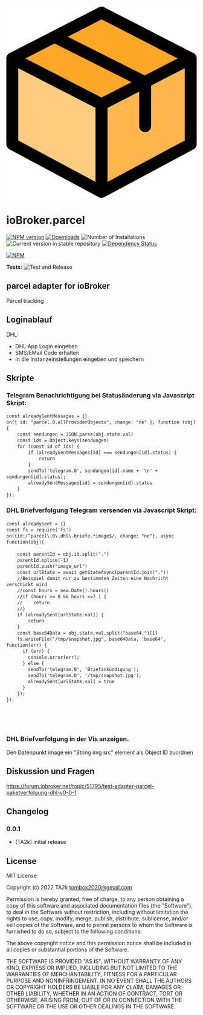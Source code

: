 ![Logo](admin/parcel.png)

# ioBroker.parcel

[![NPM version](https://img.shields.io/npm/v/iobroker.parcel.svg)](https://www.npmjs.com/package/iobroker.parcel)
[![Downloads](https://img.shields.io/npm/dm/iobroker.parcel.svg)](https://www.npmjs.com/package/iobroker.parcel)
![Number of Installations](https://iobroker.live/badges/parcel-installed.svg)
![Current version in stable repository](https://iobroker.live/badges/parcel-stable.svg)
[![Dependency Status](https://img.shields.io/david/TA2k/iobroker.parcel.svg)](https://david-dm.org/TA2k/iobroker.parcel)

[![NPM](https://nodei.co/npm/iobroker.parcel.png?downloads=true)](https://nodei.co/npm/iobroker.parcel/)

**Tests:** ![Test and Release](https://github.com/TA2k/ioBroker.parcel/workflows/Test%20and%20Release/badge.svg)

## parcel adapter for ioBroker

Parcel tracking

## Loginablauf

DHL:

* DHL App Login eingeben
* SMS/EMail Code erhalten
* In die Instanzeinstellungen eingeben und speichern


## Skripte

### Telegram Benachrichtigung bei Statusänderung  via Javascript Skript:

```
const alreadySentMessages = {}
on({ id: "parcel.0.allProviderObjects", change: "ne" }, function (obj) {
    const sendungen = JSON.parse(obj.state.val)
    const ids = Object.keys(sendungen)
    for (const id of ids) {
        if (alreadySentMessages[id] === sendungen[id].status) {
            return
        }
        sendTo('telegram.0', sendungen[id].name + '\n' + sendungen[id].status);
        alreadySentMessages[id] = sendungen[id].status
    }
});
```

### DHL Briefverfolgung Telegram versenden via Javascript Skript:

```
const alreadySent = {}
const fs = require('fs')
on({id:/^parcel\.0\.dhl\.briefe.*image$/, change: "ne"}, async function(obj){
 
    const parentId = obj.id.split(".")
    parentId.splice(-1)
    parentId.push("image_url")
    const urlState = await getStateAsync(parentId.join("."))
    //Beispiel damit nur zu bestimmten Zeiten eine Nachricht verschickt wird
    //const hours = new.Date().hours()
    //if (hours >= 0 && hours <=7 ) {
    //    return
    //}
    if (alreadySent[urlState.val]) {
        return
    }
    const base64Data = obj.state.val.split("base64,")[1]
    fs.writeFile("/tmp/snapshot.jpg", base64Data, 'base64', function(err) {
      if (err) {
        console.error(err);
      } else {
        sendTo('telegram.0', 'Briefankündigung');
        sendTo('telegram.0', '/tmp/snapshot.jpg');
        alreadySent[urlState.val] = true
      }
    });
});
 
 

 

```

### DHL Briefverfolgung in der Vis anzeigen.

Den Datenpunkt image ein "String img src" element als Object ID zuordnen

## Diskussion und Fragen

<https://forum.iobroker.net/topic/51795/test-adapter-parcel-paketverfolgung-dhl-v0-0-1>

## Changelog

### 0.0.1

* (TA2k) initial release

## License

MIT License

Copyright (c) 2022 TA2k <tombox2020@gmail.com>

Permission is hereby granted, free of charge, to any person obtaining a copy
of this software and associated documentation files (the "Software"), to deal
in the Software without restriction, including without limitation the rights
to use, copy, modify, merge, publish, distribute, sublicense, and/or sell
copies of the Software, and to permit persons to whom the Software is
furnished to do so, subject to the following conditions:

The above copyright notice and this permission notice shall be included in all
copies or substantial portions of the Software.

THE SOFTWARE IS PROVIDED "AS IS", WITHOUT WARRANTY OF ANY KIND, EXPRESS OR
IMPLIED, INCLUDING BUT NOT LIMITED TO THE WARRANTIES OF MERCHANTABILITY,
FITNESS FOR A PARTICULAR PURPOSE AND NONINFRINGEMENT. IN NO EVENT SHALL THE
AUTHORS OR COPYRIGHT HOLDERS BE LIABLE FOR ANY CLAIM, DAMAGES OR OTHER
LIABILITY, WHETHER IN AN ACTION OF CONTRACT, TORT OR OTHERWISE, ARISING FROM,
OUT OF OR IN CONNECTION WITH THE SOFTWARE OR THE USE OR OTHER DEALINGS IN THE
SOFTWARE.
